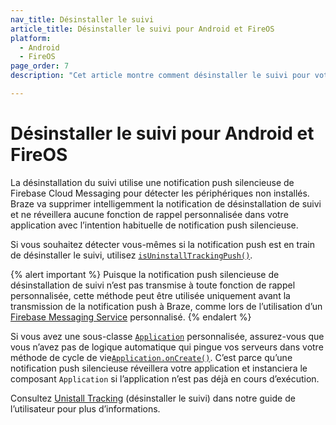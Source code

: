 ```yaml
---
nav_title: Désinstaller le suivi
article_title: Désinstaller le suivi pour Android et FireOS
platform: 
  - Android
  - FireOS
page_order: 7
description: "Cet article montre comment désinstaller le suivi pour votre application Android ou FireOS."

---
```


# Désinstaller le suivi pour Android et FireOS

La désinstallation du suivi utilise une notification push silencieuse de Firebase Cloud Messaging pour détecter les périphériques non installés. Braze va supprimer intelligemment la notification de désinstallation de suivi et ne réveillera aucune fonction de rappel personnalisée dans votre application avec l’intention habituelle de notification push silencieuse.

Si vous souhaitez détecter vous-mêmes si la notification push est en train de désinstaller le suivi, utilisez [`isUninstallTrackingPush()`][3].

{% alert important %}
Puisque la notification push silencieuse de désinstallation de suivi n’est pas transmise à toute fonction de rappel personnalisée, cette méthode peut être utilisée uniquement avant la transmission de la notification push à Braze, comme lors de l’utilisation d’un [Firebase Messaging Service]({{site.baseurl}}/developer_guide/platform_integration_guides/android/push_notifications/android/integration/standard_integration/#step-1-register-braze-firebase-messaging-service) personnalisé.
{% endalert %}

Si vous avez une sous-classe [`Application`][1]  personnalisée, assurez-vous que vous n’avez pas de logique automatique qui pingue vos serveurs dans votre méthode de cycle de vie[`Application.onCreate()`][2]. C’est parce qu’une notification push silencieuse réveillera votre application et instanciera le composant `Application` si l’application n’est pas déjà en cours d’exécution.

Consultez [Unistall Tracking][4] (désinstaller le suivi) dans notre guide de l’utilisateur pour plus d’informations.

[1]: https://developer.android.com/reference/android/app/Application
[2]: https://developer.android.com/reference/android/app/Application#onCreate()
[3]: https://braze-inc.github.io/braze-android-sdk/kdoc/braze-android-sdk/com.braze.push/-braze-notification-utils/is-uninstall-tracking-push.html
[4]: {{site.baseurl}}/user_guide/data_and_analytics/tracking/uninstall_tracking/#uninstall-tracking
